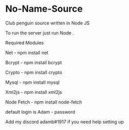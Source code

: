 # No-Name-Source
Club penguin source written in Node JS

To run the server just run Node .

Required Modules 

Net - npm install net

Bcrypt - npm install bcrypt

Crypto - npm install crypto

Mysql - npm install mysql

Xml2js - npm install xml2js

Node Fetch - npm install node-fetch

default login is Adam - password

Add my discord adamb#1917 if you need help setting up
